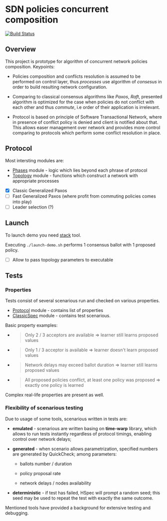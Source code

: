 # SDN policies concurrent composition

[![Build Status](https://travis-ci.org/Martoon-00/sdn-policy.svg?branch=master)](https://travis-ci.org/Martoon-00/sdn-policy)

## Overview

This project is prototype for algorithm of concurrent network policies composition.
Keypoints:

* Policies composition and conflicts resolution is assumed to be performed on
control layer, thus _processes_ use algorithm of _consesus_ in order to build 
resulting network configuration.

* Comparing to classical consensus algorithms like _Paxos_, _Raft_, presented
algorithm is optimized for the case when policies do not conflict with each
other and thus _commute_, i.e order of their application is irrelevant.

* Protocol is based on principle of Software Transactional Network, where in
presence of conflict policy is denied and client is notified about that.
This allows easer management over network and provides more control
comparing to protocols which perform some conflict resolution in place.

## Protocol

Most intersting modules are:

* [Phases](./src/Sdn/Protocol/Phases.hs) module - logic which lies beyond each phrase of protocol
* [Topology](./src/Sdn/Protocol/Topology.hs) module - functions which construct a network with appropriate processes

- [x] Classic Generalized Paxos
- [ ] Fast Generalized Paxos (where profit from commuting policies comes into play)
- [ ] Leader selection (?)

## Launch

To launch demo you need [stack](https://docs.haskellstack.org/en/stable/README/) tool.

Executing `./launch-demo.sh` performs 1 consensus ballot with 1 proposed policy.

- [ ] Allow to pass topology parameters to executable

## Tests

### Properties

Tests consist of several scenarious run and checked on various properties.

* [Protocol](./test/Test/Sdn/Properties/Protocol.hs) module - contains list of properties
* [ClassicSpec](./test/Test/Sdn/ClassicSpec.hs) module - contains test scenarious.

Basic property examples:

* > Only 2 / 3 acceptors are available => learner still learns proposed values

* > Only 1 / 3 acceptor is available => learner doesn't learn proposed values
* > Network delays may exceed ballot duration => learner still learns proposed values

* > All proposed policies conflict, at least one policy was proposed => exactly one policy
  > is learned

Complex real-life properties are present as well.

### Flexibility of scenarious testing

Due to usage of some tools, scenarious written in tests are:

* **emulated** - scenarious are written basing on **time-warp** library, which allows
to run tests instantly regardless of protocol timings, enabling control over network delays;

* **generated** - when scenario allows parametrization, specified numbers are
generated by QuickCheck; among parameters:
  
  * ballots number / duration

  * policy proposal rate
  
  * network delays / nodes availability

* **deterministic** - if test has failed, HSpec will prompt a random seed;
this seed may be used to repeat the test with exactly the same outcome.

Mentioned tools have provided a background for extensive testing and debugging.
